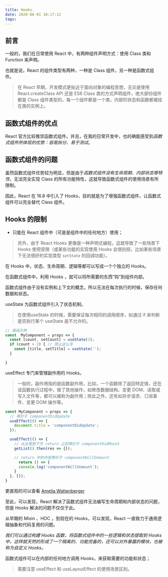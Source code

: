 ```yaml
---
title: Hooks.
date: 2020-06-01 10:17:11
tags:
---
```


## 前言

一般的，我们在日常使用 React 中，有两种组件声明方式：使用 Class 类和 Function 来声明。

也就是说，React 的组件类型有两种，一种是 Class 组件，另一种是函数式组件。

> 在 React 早期，开发模式更贴近于面向对象的编程思想，无论是使用 React.createClass API 还是 ES6 Class 类的方式声明组件，绝大部份组件都是 Class 组件类型的。每一个组件都是一个类，内部的状态和函数都被挂在类的实例上。

## 函数式组件的优点

React 官方比较推崇函数式组件。并且，在我的日常开发中，也的确能感受到*函数式组件所体现的优势：容易拆分、易于测试*。

## 函数式组件的问题

虽然函数式组件优势较为明显，但是由于*函数式组件没有生命周期、内部状态等特性*，无法完全实现 Class 的所有功能特性，这就导致函数式组件的使用场景有所限制。

因此，React 在 16.8 中引入了 Hooks，目的就是为了增强函数式组件，让函数式组件可以完全替代 Class 组件。

## Hooks 的限制

- 只能在 React 组件中（可是是组件中的任何地方）使用；

> 另外，由于 React Hooks 更像是一种声明式编程，这就导致了一些场景下 Hooks 使用受限（或某些功能的实现使用 Hooks 会很别扭，比如某些场景下无法很好的实现类型 `setState` 的回调功能）。

在 Hooks 中，状态、生命周期、逻辑等都可以写成一个个独立的 Hooks。

在函数式组件中，利用 Hooks ，就可以将所需要的东西“钩”到组件内部。

函数式组件由于没有实例和上下文的概念，所以无法在每次执行的时候，保存任何数据和状态。

useState 为函数式组件引入了状态机制。

> 在使用useState 的时候，需要保证每次相同的调用顺序，如通过 if 来判断是否执行某个 useState 是不允许的。

````javascript
// 错误示例
const  MyComponent = props => {
  const [count, setCount] = useState(1);
  if (count > 2) { // 禁止这么写
    const [title, setTitle] = useState('');
  }

}
````

useEffect 专门来管理副作用的 Hooks。

> 一般的，副作用指的是函数副作用，比如，一个函数除了返回特定值，还在该函数执行过程中，做了其他操作，如修改数据结构、变更 DOM、读取或写入文件等，都可以被称为副作用；除此之外，还有如异步请求、订阅事件、变更 DOM 操作等。


````javascript
const MyComponent = props => {
  // 等价于 componentDidUpdate
  useEffect(() => {
    document.title = 'componentDidUpdate';
  });

  useEffect(() => {
    // 从这里到下方 return 之前等价于 componentDidMount
    getList().then(res => {});

    // return 中的内容等价于 componentWillUnmount
	  return () => {
      console.log('componentWillUnmount');
    }
  }, []);
}
````

更直观的可以查看 [Amelia Wattenberger](https://wattenberger.com/blog/react-hooks)

至此，可以发现，React 解决了函数式组件无法编写生命周期和内部状态的问题，但是 Hooks 解决的问题不仅仅于此。

从早期的 Mixin 、HOC ，到现在的 Hooks，可以发现，React 一直致力于通用逻辑抽象和代码复用的问题。

*我们可以通过构建 Hooks 函数，将函数式组件中的一些逻辑和状态提取到 Hooks 中，这样就天然的形成了一个隔离的、功能完备的，还可以对外暴露的模块，也被称为自定义 Hooks。*

函数式组件可以在内部的任何地方调用 Hooks，来获取需要的功能和状态；


> 需要注意 useEffect 和 useLayoutEffect 的使用场景区别。
 